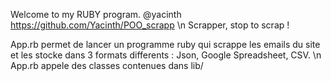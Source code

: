 Welcome to my RUBY program. @yacinth https://github.com/Yacinth/POO_scrapp \n
Scrapper, stop to scrap !

App.rb permet de lancer un programme ruby qui scrappe les emails du site et les stocke dans 3 formats differents : Json, Google Spreadsheet, CSV. \n
App.rb appele des classes contenues dans lib/